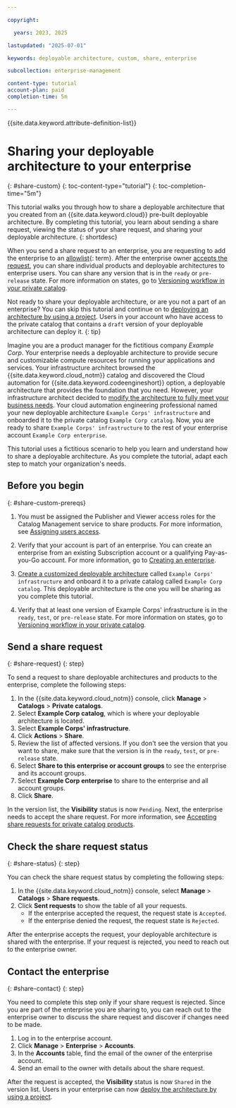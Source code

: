 ```yaml
---

copyright:

  years: 2023, 2025

lastupdated: "2025-07-01"

keywords: deployable architecture, custom, share, enterprise

subcollection: enterprise-management

content-type: tutorial
account-plan: paid
completion-time: 5m

---
```


{{site.data.keyword.attribute-definition-list}}

# Sharing your deployable architecture to your enterprise
{: #share-custom}
{: toc-content-type="tutorial"}
{: toc-completion-time="5m"}

This tutorial walks you through how to share a deployable architecture that you created from an {{site.data.keyword.cloud}} pre-built deployable architecture. By completing this tutorial, you learn about sending a share request, viewing the status of your share request, and sharing your deployable architecture.
{: shortdesc}

When you send a share request to an enterprise, you are requesting to add the enterprise to an [allowlist](#x3954001){: term}. After the enterprise owner [accepts the request](/docs/enterprise-management?topic=enterprise-management-catalog-share-accept&interface=ui#prereqs-enterprise-share), you can share individual products and deployable architectures to enterprise users. You can share any version that is in the `ready` or `pre-release` state. For more information on states, go to [Versioning workflow in your private catalog](/docs/account?topic=account-catalog-share-overview#version-flow). 

Not ready to share your deployable architecture, or are you not a part of an enterprise? You can skip this tutorial and continue on to [deploying an architecture by using a project](/docs/secure-enterprise?topic=secure-enterprise-deploy-regions). Users in your account who have access to the private catalog that contains a `draft` version of your deployable architecture can deploy it. 
{: tip}

Imagine you are a product manager for the fictitious company _Example Corp_. Your enterprise needs a deployable architecture to provide secure and customizable compute resources for running your applications and services. Your infrastructure architect browsed the {{site.data.keyword.cloud_notm}} catalog and discovered the Cloud automation for {{site.data.keyword.codeengineshort}} option, a deployable architecture that provides the foundation that you need. However, your infrastructure architect decided to [modify the architecture to fully meet your business needs](/docs/secure-enterprise?topic=secure-enterprise-basic-custom). Your cloud automation engineering professional named your new deployable architecture `Example Corps' infrastructure` and onboarded it to the private catalog `Example Corp catalog`. Now, you are ready to share `Example Corps' infrastructure` to the rest of your enterprise account `Example Corp enterprise`.

This tutorial uses a fictitious scenario to help you learn and understand how to share a deployable architecture. As you complete the tutorial, adapt each step to match your organization's needs.

## Before you begin
{: #share-custom-prereqs}

1. You must be assigned the Publisher and Viewer access roles for the Catalog Management service to share products. For more information, see [Assigning users access](/docs/account?topic=account-catalog-access).

1. Verify that your account is part of an enterprise. You can create an enterprise from an existing Subscription account or a qualifying Pay-as-you-Go account. For more information, go to [Creating an enterprise](/docs/enterprise-management?topic=enterprise-management-create-enterprise&interface=ui).

1. [Create a customized deployable architecture](/docs/secure-enterprise?topic=secure-enterprise-basic-custom) called `Example Corps' infrastructure` and onboard it to a private catalog called `Example Corp catalog`. This deployable architecture is the one you will be sharing as you complete this tutorial. 

1. Verify that at least one version of Example Corps' infrastructure is in the `ready`, `test`, or `pre-release` state. For more information on states, go to [Versioning workflow in your private catalog](/docs/account?topic=account-catalog-share-overview#version-flow).

## Send a share request
{: #share-request}
{: step}

To send a request to share deployable architectures and products to the enterprise, complete the following steps:

1. In the {{site.data.keyword.cloud_notm}} console, click **Manage** > **Catalogs** > **Private catalogs**.
1. Select **Example Corp catalog**, which is where your deployable architecture is located.
1. Select **Example Corps' infrastructure**.
1. Click **Actions** > **Share**.
1. Review the list of affected versions. If you don't see the version that you want to share, make sure that the version is in the `ready`, `test`, or `pre-release` state.
1. Select **Share to this enterprise or account groups** to see the enterprise and its account groups.
1. Select **Example Corp enterprise** to share to the enterprise and all account groups.
1. Click **Share**.

In the version list, the **Visibility** status is now `Pending`. Next, the enterprise needs to accept the share request. For more information, see [Accepting share requests for private catalog products](/docs/enterprise-management?topic=enterprise-management-catalog-share-accept).

## Check the share request status
{: #share-status}
{: step}

You can check the share request status by completing the following steps:

1. In the {{site.data.keyword.cloud_notm}} console, select **Manage** > **Catalogs** > **Share requests**.
2. Click **Sent requests** to show the table of all your requests.
   - If the enterprise accepted the request, the request state is `Accepted`.
   - If the enterprise denied the request, the request state is `Rejected`.

After the enterprise accepts the request, your deployable architecture is shared with the enterprise. If your request is rejected, you need to reach out to the enterprise owner.

## Contact the enterprise
{: #share-contact}
{: step}

You need to complete this step only if your share request is rejected. Since you are part of the enterprise you are sharing to, you can reach out to the enterprise owner to discuss the share request and discover if changes need to be made.

1. Log in to the enterprise account.
2. Click **Manage** > **Enterprise** > **Accounts**.
3. In the **Accounts** table, find the email of the owner of the enterprise account.
4. Send an email to the owner with details about the share request.

After the request is accepted, the **Visibility** status is now `Shared` in the version list. Users in your enterprise can now [deploy the architecture by using a project](/docs/secure-enterprise?topic=secure-enterprise-deploy-regions). 
